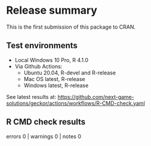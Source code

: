 # Release summary

This is the first submission of this package to CRAN.

## Test environments

* Local Windows 10 Pro, R 4.1.0
* Via Github Actions:
  * Ubuntu 20.04, R-devel and R-release
  * Mac OS latest, R-release
  * Windows latest, R-release
  
See latest results at: https://github.com/next-game-solutions/geckor/actions/workflows/R-CMD-check.yaml

## R CMD check results
errors 0 | warnings 0 | notes 0

